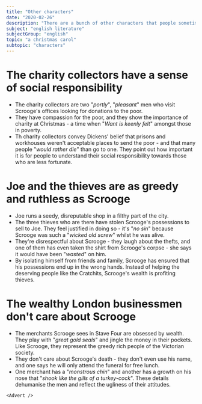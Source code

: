 ```yaml
---
title: "Other characters"
date: "2020-02-26"
description: "There are a bunch of other characters that people sometimes forget about. Don't be one of them!"
subject: "english literature"
subjectGroup: "english"
topic: "a christmas carol"
subtopic: "characters"
---
```


# The charity collectors have a sense of social responsibility

- The charity collectors are two "_portly_", "_pleasant_" men who visit Scrooge's offices looking for donations to the poor.
- They have compassion for the poor, and they show the importance of charity at Christmas - a time when "_Want is keenly felt_" amongst those in poverty.
- Th charity collectors convey Dickens' belief that prisons and workhouses weren't acceptable places to send the poor - and that many people "_would rather die_" than go to one. They point out how important it is for people to understand their social responsibility towards those who are less fortunate.

# Joe and the thieves are as greedy and ruthless as Scrooge

- Joe runs a seedy, disreputable shop in a filthy part of the city.
- The three thieves who are there have stolen Scrooge's possessions to sell to Joe. They feel justified in doing so - it's "_no sin_" because Scrooge was such a "_wicked old screw_" whilst he was alive.
- They're disrespectful about Scrooge - they laugh about the thefts, and one of them has even taken the shirt from Scrooge's corpse - she says it would have been "_wasted_" on him.
- By isolating himself from friends and family, Scrooge has ensured that his possessions end up in the wrong hands. Instead of helping the deserving people like the Cratchits, Scrooge's wealth is profiting thieves.

# The wealthy London businessmen don't care about Scrooge

- The merchants Scrooge sees in Stave Four are obsessed by wealth. They play with "_great gold seals_" and jingle the money in their pockets. Like Scrooge, they represent the greedy rich people of the Victorian society.
- They don't care about Scrooge's death - they don't even use his name, and one says he will only attend the funeral for free lunch.
- One merchant has a "_monstrous chin_" and another has a growth on his nose that "_shook like the gills of a turkey-cock_". These details dehumanise the men and reflect the ugliness of their attitudes.

```react
<Advert />
```
